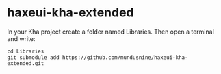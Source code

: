 # haxeui-kha-extended
In your Kha project create a folder named Libraries.
Then open a terminal and write:
```
cd Libraries
git submodule add https://github.com/mundusnine/haxeui-kha-extended.git

```